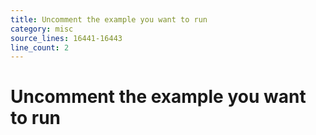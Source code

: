 ```yaml
---
title: Uncomment the example you want to run
category: misc
source_lines: 16441-16443
line_count: 2
---
```


# Uncomment the example you want to run

